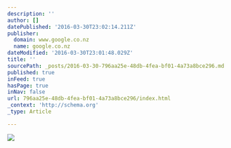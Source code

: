 ```yaml
---
description: ''
author: []
datePublished: '2016-03-30T23:02:14.211Z'
publisher:
  domain: www.google.co.nz
  name: google.co.nz
dateModified: '2016-03-30T23:01:48.029Z'
title: ''
sourcePath: _posts/2016-03-30-796aa25e-48db-4fea-bf01-4a73a8bce296.md
published: true
inFeed: true
hasPage: true
inNav: false
url: 796aa25e-48db-4fea-bf01-4a73a8bce296/index.html
_context: 'http://schema.org'
_type: Article

---
```

![](https://encrypted-tbn1.gstatic.com/images?q=tbn:ANd9GcQ41j6bfurvwNI_t06GgI-QaoYXOJXztpIuoRjIXxXULkpfwxVU)